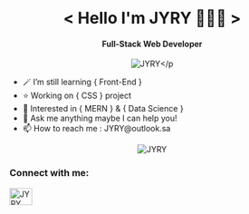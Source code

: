 <img src="https://camo.githubusercontent.com/82291b0fe831bfc6781e07fc5090cbd0a8b912bb8b8d4fec0696c881834f81ac/68747470733a2f2f70726f626f742e6d656469612f394575424971676170492e676966" width="1300" height="3"><div align="center">
<h1 align="center">< Hello I'm JYRY 👨🏽‍💻 ></h1>
<h4 align="center">Full-Stack Web Developer</h4>
<P align="center"><img src="https://komarev.com/ghpvc/?username=JYRRY" alt=JYRY</p>
<ul><li align="left">🪄 I’m still learning { Front-End }</li> 
<li align="left">⭐ Working on { CSS } project</li>
<li align="left">🔭 Interested in { MERN } &amp; { Data Science }</li>
<li align="left">💬 Ask me anything maybe I can help you!</li>
<li align="left">📫 How to reach me : JYRY@outlook.sa</li></ul> 
<img align="center" src="https://github-readme-stats.vercel.app/api/top-langs?username=jyrry&show_icons=true&theme=radical&hide_border=true&locale=en&layout=compact" alt="JYRY" /></p>
<h3 align="left">Connect with me:</h3>
<p align="left">
<a href="https://instagram.com/JYRY" target="blank"><img align="center" src="https://raw.githubusercontent.com/rahuldkjain/github-profile-readme-generator/master/src/images/icons/Social/instagram.svg" alt="JYRY" height="30" width="40" /></a></p>
<img src="https://camo.githubusercontent.com/82291b0fe831bfc6781e07fc5090cbd0a8b912bb8b8d4fec0696c881834f81ac/68747470733a2f2f70726f626f742e6d656469612f394575424971676170492e676966" width="1300" height="3"><div align="center">
